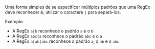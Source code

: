 
Uma forma simples de se especificar múltiplos padrões que uma RegEx deve reconhecer é;
utilizar o caractere `|` para separá-los.

Exemplo:
* A RegEx `a|b` reconhece o padrão `a` e o `b`
* A RegEx `abc|a` reconhece o padrão `abc` e o `a`
* A RegEx `a|ab|abc` reconhece o padrão `a`, o `ab` e o `abc`
